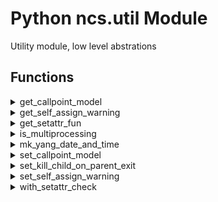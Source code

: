 # Python ncs.util Module

Utility module, low level abstrations

## Functions

<details>

<summary>get_callpoint_model</summary>

```python
get_callpoint_model()
```

Get configured callpoint model

</details>

<details>

<summary>get_self_assign_warning</summary>

```python
get_self_assign_warning()
```

Return current self assign warning type.

</details>

<details>

<summary>get_setattr_fun</summary>

```python
get_setattr_fun(obj, parent)
```

Return setattr fun to use for setting attributes, will use
return a wrapped setattr function with sanity checks if enabled.

</details>

<details>

<summary>is_multiprocessing</summary>

```python
is_multiprocessing()
```

Return True if the configured callpoint model is multiprocessing

</details>

<details>

<summary>mk_yang_date_and_time</summary>

```python
mk_yang_date_and_time(dt=None)
```

Create a timezone aware datetime object in ISO8601 string format.

This method is used to convert a datetime object to its timezone aware
counterpart and return a string useful for a 'yang:date-and-time' leaf.
If 'dt' is None the current time will be used.

Arguments:
    dt -- a datetime object to be converted (optional)

</details>

<details>

<summary>set_callpoint_model</summary>

```python
set_callpoint_model(model)
```

Update environment with provided callpoint model

</details>

<details>

<summary>set_kill_child_on_parent_exit</summary>

```python
set_kill_child_on_parent_exit()
```

Multi OS variant of _ncs.set_kill_child_on_parent_exit falling back
to kqueue if the OS supports it.

</details>

<details>

<summary>set_self_assign_warning</summary>

```python
set_self_assign_warning(warning)
```

Set self assign warning type.

</details>

<details>

<summary>with_setattr_check</summary>

```python
with_setattr_check(path)
```

Use as context manager enabling set attribute check for the
current thread while in the manager.

</details>



